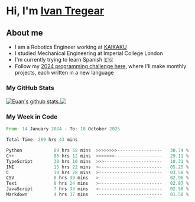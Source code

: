 # Hi, I'm [Ivan Tregear](https://www.linkedin.com/in/ivantregear/)

## About me

* I am a Robotics Engineer working at [KAIKAKU](https://github.com/KAIKAKU-AI)
* I studied Mechanical Engineering at Imperial College London
* I'm currently trying to learn Spanish :es:
* Follow my [2024 programming challenge here](https://github.com/ITregear?tab=repositories), where I'll make monthly projects, each written in a new language


### My GitHub Stats

<a href="#my-github-stats">
  <img align="center" src="https://github-readme-stats.vercel.app/api?username=itregear&count_private=true&show_icons=true&include_all_commits=true&theme=material-palenight" alt="Euan's github stats" />
</a>

<a href="#my-github-stats">
  <img align="center" src="https://github-readme-stats.vercel.app/api/top-langs/?username=itregear&layout=compact&theme=material-palenight" />
</a>

### My Week in Code
<!--START_SECTION:waka-->

```rust
From: 14 January 2024 - To: 18 October 2025

Total Time: 289 hrs 43 mins

Python            89 hrs 58 mins  >>>>>>>>-----------------   30.74 %
C++               85 hrs 12 mins  >>>>>>>------------------   29.11 %
TypeScript        30 hrs 10 mins  >>>----------------------   10.31 %
INI               15 hrs 22 mins  >------------------------   05.25 %
C                 10 hrs 28 mins  >------------------------   03.58 %
CSV               8 hrs 39 mins   >------------------------   02.96 %
Text              8 hrs 24 mins   >------------------------   02.87 %
JavaScript        7 hrs 33 mins   >------------------------   02.58 %
Markdown          4 hrs 37 mins   -------------------------   01.58 %
```

<!--END_SECTION:waka-->
